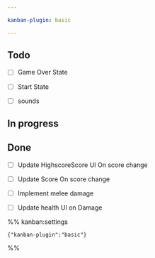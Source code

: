 ```yaml
---

kanban-plugin: basic

---
```


## Todo

- [ ] Game Over State
- [ ] Start State
- [ ] sounds


## In  progress



## Done

- [ ] Update HighscoreScore UI On score change
- [ ] Update Score On score change
- [ ] Implement melee damage
- [ ] Update health UI on Damage




%% kanban:settings
```
{"kanban-plugin":"basic"}
```
%%
